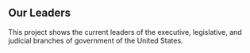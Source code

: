 ## Our Leaders

This project shows the current leaders of the executive, legislative, and judicial branches of government of the United States.
